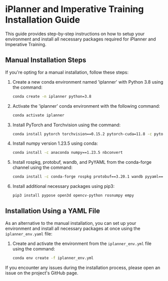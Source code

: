 # iPlanner and Imperative Training Installation Guide

This guide provides step-by-step instructions on how to setup your environment and install all necessary packages required for iPlanner and Imperative Training.

## Manual Installation Steps

If you're opting for a manual installation, follow these steps:

1. Create a new conda environment named 'iplanner' with Python 3.8 using the command:
    ```bash
    conda create -n iplanner python=3.8
    ```

2. Activate the 'iplanner' conda environment with the following command:
    ```bash
    conda activate iplanner
    ```

3. Install PyTorch and Torchvision using the command:
    ```bash
    conda install pytorch torchvision==0.15.2 pytorch-cuda=11.8 -c pytorch -c nvidia
    ```

4. Install numpy version 1.23.5 using conda:
    ```bash
    conda install -c anaconda numpy==1.23.5 nbconvert
    ```

5. Install rospkg, protobuf, wandb, and PyYAML from the conda-forge channel using the command:
    ```bash
    conda install -c conda-forge rospkg protobuf==3.20.1 wandb pyyaml==6.0
    ```

6. Install additional necessary packages using pip3:
    ```bash
    pip3 install pypose open3d opencv-python rosnumpy empy
    ```

## Installation Using a YAML File

As an alternative to the manual installation, you can set up your environment and install all necessary packages at once using the `iplanner_env.yaml` file:

1. Create and activate the environment from the `iplanner_env.yml` file using the command:
    ```bash
    conda env create -f iplanner_env.yml
    ```

If you encounter any issues during the installation process, please open an issue on the project's GitHub page.
